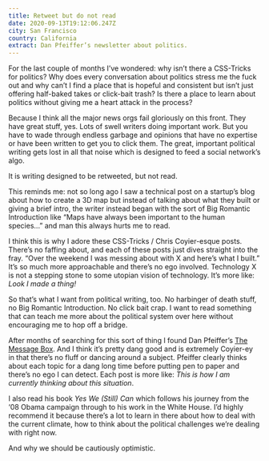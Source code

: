 ```yaml
---
title: Retweet but do not read
date: 2020-09-13T19:12:06.247Z
city: San Francisco
country: California
extract: Dan Pfeiffer’s newsletter about politics.
---
```

For the last couple of months I’ve wondered: why isn’t there a CSS-Tricks for politics? Why does every conversation about politics stress me the fuck out and why can’t I find a place that is hopeful and consistent but isn’t just offering half-baked takes or click-bait trash? Is there a place to learn about politics without giving me a heart attack in the process?

Because I think all the major news orgs fail gloriously on this front. They have great stuff, yes. Lots of swell writers doing important work. But you have to wade through endless garbage and opinions that have no expertise or have been written to get you to click them. The great, important political writing gets lost in all that noise which is designed to feed a social network’s algo. 

It is writing designed to be retweeted, but not read.

This reminds me: not so long ago I saw a technical post on a startup’s blog about how to create a 3D map but instead of talking about what they built or giving a brief intro, the writer instead began with the sort of Big Romantic Introduction like “Maps have always been important to the human species...” and man this always hurts me to read.

I think this is why I adore these CSS-Tricks / Chris Coyier-esque posts. There’s no faffing about, and each of these posts just dives straight into the fray. “Over the weekend I was messing about with X and here’s what I built.” It’s so much more approachable and there’s no ego involved. Technology X is not a stepping stone to some utopian vision of technology. It’s more like: _Look I made a thing!_

So that’s what I want from political writing, too. No harbinger of death stuff, no Big Romantic Introduction. No click bait crap. I want to read something that can teach me more about the political system over here without encouraging me to hop off a bridge.

After months of searching for this sort of thing I found Dan Pfeiffer’s [The Message Box](https://messagebox.substack.com/about). And I think it’s pretty dang good and is extremely Coyier-ey in that there’s no fluff or dancing around a subject. Pfeiffer clearly thinks about each topic for a dang long time before putting pen to paper and there’s no ego I can detect. Each post is more like: _This is how I am currently thinking about this situation_.

I also read his book _Yes We (Still) Can_ which follows his journey from the ‘08 Obama campaign through to his work in the White House. I’d highly recommend it because there’s a lot to learn in there about how to deal with the current climate, how to think about the political challenges we’re dealing with right now. 

And why we should be cautiously optimistic. 




